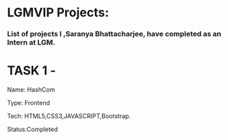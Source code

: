 # LGMVIP Projects:

### List of projects I ,Saranya Bhattacharjee, have completed as an Intern at LGM.


# TASK 1 -

Name: HashCom

Type: Frontend

Tech: HTML5,CSS3,JAVASCRIPT,Bootstrap.

Status:Completed

